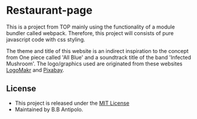# Restaurant-page
This is a project from TOP mainly using the functionality of a module bundler called webpack. Therefore, this project will consists of pure javascript code with css styling.

The theme and title of this website is an indirect inspiration to the concept from One piece called 'All Blue' and a soundtrack title of the band 'Infected Mushroom'. The logo/graphics used are originated from these websites [LogoMakr](https://www.LogoMakr.com) and [Pixabay](https://www.pixabay.com).

## License
* This project is released under the [MIT License](https://opensource.org/licenses/MIT)
* Maintained by B.B Antipolo.
